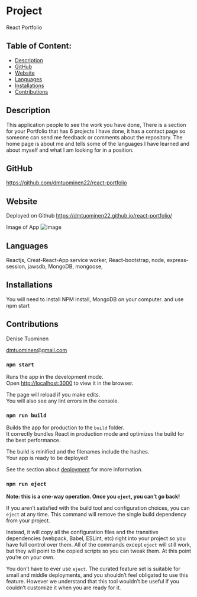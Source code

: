 # Project  
  React Portfolio
## Table of Content:
* [Description](#description)
* [GitHub](#github)
* [Website](#website)
* [Languages](#languages)
* [Installations](#installations)
* [Contributions](#contributions)

## Description
This application people to see the work you have done, There is a section for your Portfolio that has 6 projects I have done, it has a contact page so someone can send me feedback or comments about the repository.  The home page is about me and tells some of the languages I have learned and about myself and what I am looking for in a position.
    


## GitHub
https://github.com/dmtuominen22/react-portfolio

## Website 
Deployed on Github
https://dmtuominen22.github.io/react-portfolio/

Image of App
![image](https://user-images.githubusercontent.com/84994258/140099777-d0853bd9-cc8a-494f-a72d-740d7a2e1623.png)

## Languages
  Reactjs, Creat-React-App service worker, React-bootstrap, node, express-session, jawsdb, MongoDB, mongoose, 
## Installations
  You will need to install NPM install, MongoDB on your computer.
and use npm start 
 ## Contributions
  Denise Tuominen
  
  dmtuominen@gmail.com 


### `npm start`

Runs the app in the development mode.\
Open [http://localhost:3000](http://localhost:3000) to view it in the browser.

The page will reload if you make edits.\
You will also see any lint errors in the console.

### `npm run build`

Builds the app for production to the `build` folder.\
It correctly bundles React in production mode and optimizes the build for the best performance.

The build is minified and the filenames include the hashes.\
Your app is ready to be deployed!

See the section about [deployment](https://facebook.github.io/create-react-app/docs/deployment) for more information.

### `npm run eject`

**Note: this is a one-way operation. Once you `eject`, you can’t go back!**

If you aren’t satisfied with the build tool and configuration choices, you can `eject` at any time. This command will remove the single build dependency from your project.

Instead, it will copy all the configuration files and the transitive dependencies (webpack, Babel, ESLint, etc) right into your project so you have full control over them. All of the commands except `eject` will still work, but they will point to the copied scripts so you can tweak them. At this point you’re on your own.

You don’t have to ever use `eject`. The curated feature set is suitable for small and middle deployments, and you shouldn’t feel obligated to use this feature. However we understand that this tool wouldn’t be useful if you couldn’t customize it when you are ready for it.
